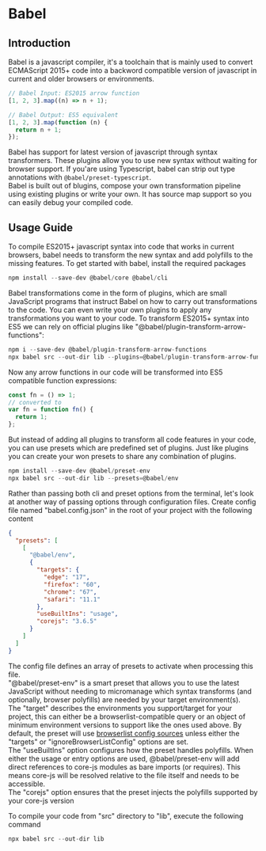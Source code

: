 # Babel

## Introduction

Babel is a javascript compiler, it's a toolchain that is mainly used to convert ECMAScript 2015+ code into a backword compatible version of javascript in current and older browsers or environments.

```javascript
// Babel Input: ES2015 arrow function
[1, 2, 3].map((n) => n + 1);

// Babel Output: ES5 equivalent
[1, 2, 3].map(function (n) {
  return n + 1;
});
```

Babel has support for latest version of javascript through syntax transformers. These plugins allow you to use new syntax without waiting for browser support. If you'are using Typescript, babel can strip out type annotations with `@babel/preset-typescript`.  
Babel is built out of blugins, compose your own transformation pipeline using existing plugins or write your own. It has source map support so you can easily debug your compiled code.

## Usage Guide

To compile ES2015+ javascript syntax into code that works in current browsers, babel needs to transform the new syntax and add polyfills to the missing features. To get started with babel, install the required packages

```javascript
npm install --save-dev @babel/core @babel/cli
```

Babel transformations come in the form of plugins, which are small JavaScript programs that instruct Babel on how to carry out transformations to the code. You can even write your own plugins to apply any transformations you want to your code. To transform ES2015+ syntax into ES5 we can rely on official plugins like "@babel/plugin-transform-arrow-functions":

```javascript
npm i --save-dev @babel/plugin-transform-arrow-functions
npx babel src --out-dir lib --plugins=@babel/plugin-transform-arrow-functions
```

Now any arrow functions in our code will be transformed into ES5 compatible function expressions:

```javascript
const fn = () => 1;
// converted to
var fn = function fn() {
  return 1;
};
```

But instead of adding all plugins to transform all code features in your code, you can use presets which are predefined set of plugins. Just like plugins you can create your won presets to share any combination of plugins.

```javascript
npm install --save-dev @babel/preset-env
npx babel src --out-dir lib --presets=@babel/env
```

Rather than passing both cli and preset options from the terminal, let's look at another way of passing options through configuration files. Create config file named "babel.config.json" in the root of your project with the following content

```json
{
  "presets": [
    [
      "@babel/env",
      {
        "targets": {
          "edge": "17",
          "firefox": "60",
          "chrome": "67",
          "safari": "11.1"
        },
        "useBuiltIns": "usage",
        "corejs": "3.6.5"
      }
    ]
  ]
}
```

The config file defines an array of presets to activate when processing this file.  
"@babel/preset-env" is a smart preset that allows you to use the latest JavaScript without needing to micromanage which syntax transforms (and optionally, browser polyfills) are needed by your target environment(s).  
The "target" describes the environments you support/target for your project, this can either be a browserlist-compatible query or an object of minimum environment versions to support like the ones used above. By default, the preset will use [browserlist config sources](https://github.com/browserslist/browserslist#queries) unless either the "targets" or "ignoreBrowserListConfig" options are set.  
The "useBuiltIns" option configures how the preset handles polyfills. When either the usage or entry options are used, @babel/preset-env will add direct references to core-js modules as bare imports (or requires). This means core-js will be resolved relative to the file itself and needs to be accessible.  
The "corejs" option ensures that the preset injects the polyfills supported by your core-js version

To compile your code from "src" directory to "lib", execute the following command

```javascript
npx babel src --out-dir lib
```
